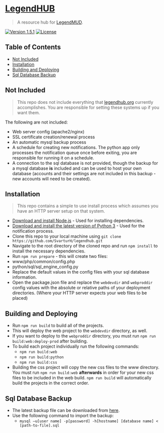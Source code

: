 # [LegendHUB](https://www.legendhub.org)
> A resource hub for [LegendMUD](www.legendmud.org).

[![Version 1.5.1](http://img.shields.io/badge/version-1.5.1-brightgreen.svg?style=flat-square)](https://www.legendhub.org) [![License](http://img.shields.io/:license-mit-blue.svg?style=flat-square)](http://badges.mit-license.org)

## Table of Contents
- [Not Included](#not-included)
- [Installation](#installation)
- [Building and Deploying](#building-and-deploying)
- [Sql Database Backup](#sql-database-backup)

## Not Included
> This repo does not include everything that [legendhub.org](https://www.legendhub.org) currently accomplishes. You are responsible for setting these systems up if you want them.

The following are not included:
- Web server config (apache2/nginx)
- SSL certificate creation/renewal process
- An automatic mysql backup process
- A schedule for creating new notifications. The python app only processes the notification queue once before exiting, you are responsible for running it on a schedule.
- A connection to the sql database is not provided, though the backup for a mysql database **is** included and can be used to host your own database (accounts and their settings are not included in this backup - new accounts will need to be created).

## Installation
> This repo contains a simple to use install process which assumes you have an HTTP server setup on that system.

- [Download and install Node.js](https://nodejs.org/en/download/) - Used for installing dependencies.
- [Download and install the latest version of Python 3](https://www.python.org/downloads/) - Used for the notification process.
- Clone this repo to your local machine using `git clone https://github.com/SvarturH/legendhub.git`
- Navigate to the root directory of the cloned repo and run `npm install` to install the necessary dependencies.
- Run `npm run prepare` - this will create two files:
- www/php/common/config.php
- python/sql/sql_engine_config.py
- Replace the default values in the config files with your sql database information.
- Open the package.json file and replace the `webdevdir` and `webproddir` config values with the absolute or relative paths of your deployment directories. (Where your HTTP server expects your web files to be placed)

## Building and Deploying
- Run `npm run build` to build all of the projects.
- This will deploy the web project to the `webdevdir` directory, as well.
- If you want to deploy to the `webproddir` directory, you must run `npm run build:web:deploy-prod` after building.
- To build each project individually run the following commands:
    - `npm run build:web`
    - `npm run build:python`
    - `npm run build:css`
- Building the css project will copy the new css files to the www directory. You must run `npm run build:web` **afterwards** in order for your new css files to be included in the web build. `npm run build` will automatically build the projects in the correct order.

## Sql Database Backup
- The latest backup file can be downloaded from [here](https://drive.google.com/open?id=17RJ2vnmmH4G4-DWjlvEBYX-UI8I5RgC5).
- Use the following command to import the backup:
    - `mysql –u[user name] -p[password] -h[hostname] [database name] < [path-to-file].sql`
